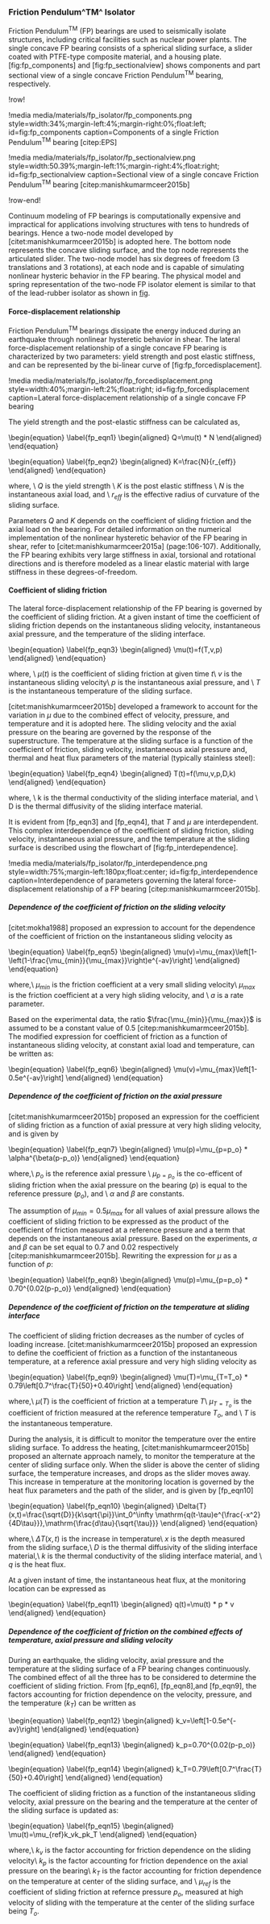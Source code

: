 ### Friction Pendulum^TM^ Isolator

Friction Pendulum<sup>TM</sup> (FP) bearings are used to seismically isolate structures, including critical facilities such as nuclear power plants. The single concave FP bearing consists of a spherical sliding surface, a slider coated with PTFE-type composite material, and a housing plate. [fig:fp_components] and [fig:fp_sectionalview] shows components and part sectional view of a single concave Friction Pendulum<sup>TM</sup> bearing, respectively.

!row!

!media media/materials/fp_isolator/fp_components.png
      style=width:34%;margin-left:4%;margin-right:0%;float:left;
      id=fig:fp_components
      caption=Components of a single Friction Pendulum<sup>TM</sup> bearing [citep:EPS]

!media media/materials/fp_isolator/fp_sectionalview.png
      style=width:50.39%;margin-left:1%;margin-right:4%;float:right;
      id=fig:fp_sectionalview
      caption=Sectional view of a single concave Friction Pendulum<sup>TM</sup> bearing [citep:manishkumarmceer2015b]

!row-end!

Continuum modeling of FP bearings is computationally expensive and impractical for applications involving structures with tens to hundreds of bearings. Hence a two-node model developed by [citet:manishkumarmceer2015b] is adopted here. The bottom node represents the concave sliding surface, and the top node represents the articulated slider. The two-node model has six degrees of freedom (3 translations and 3 rotations), at each node and is capable of simulating nonlinear hysteric behavior in the FP bearing. The physical model and spring representation of the two-node FP isolator element is similar to that of the lead-rubber isolator as shown in [fig](manuals/include/materials/lr_isolator-theory.md[fig:physicalmodelofbearing]).

#### Force-displacement relationship

Friction Pendulum<sup>TM</sup> bearings dissipate the energy induced during an earthquake through nonlinear hysteretic behavior in shear. The lateral force-displacement relationship of a single concave FP bearing is characterized by two parameters: yield strength and post elastic stiffness, and can be represented by the bi-linear curve of [fig:fp_forcedisplacement].

!media media/materials/fp_isolator/fp_forcedisplacement.png
        style=width:40%;margin-left:2%;float:right;
        id=fig:fp_forcedisplacement
        caption=Lateral force-displacement relationship of a single concave FP bearing

The yield strength and the post-elastic stiffness can be calculated as,

\begin{equation}
\label{fp_eqn1}
\begin{aligned}
Q=\mu(t) * N
\end{aligned}
\end{equation}

\begin{equation}
\label{fp_eqn2}
\begin{aligned}
K=\frac{N}{r_{eff}}
\end{aligned}
\end{equation}

where, \\
$Q$ is the yield strength \\
$K$ is the post elastic stiffness \\
$N$ is the instantaneous axial load, and \\
$r_{eff}$ is the effective radius of curvature of the sliding surface.

Parameters $Q$ and $K$ depends on the coefficient of sliding friction and the axial load on the bearing. For detailed information on the numerical implementation of the nonlinear hysteretic behavior of the FP bearing in shear, refer to [citet:manishkumarmceer2015a] (page:106-107). Additionally, the FP bearing exhibits very large stiffness in axial, torsional and rotational directions and is therefore modeled as a linear elastic material with large stiffness in these degrees-of-freedom.

#### Coefficient of sliding friction

The lateral force-displacement relationship of the FP bearing is governed by the coefficient of sliding friction. At a given instant of time the coefficient of sliding friction depends on the instantaneous sliding velocity, instantaneous axial pressure, and the temperature of the sliding interface.

\begin{equation}
\label{fp_eqn3}
\begin{aligned}
\mu(t)=f(T,v,p)
\end{aligned}
\end{equation}

where, \\
$\mu(t)$ is the coefficient of sliding friction at given time $t$\\
$v$ is the instantaneous sliding velocity\\
$p$ is the instantaneous axial pressure, and \\
$T$ is the instantaneous temperature of the sliding surface.

[citet:manishkumarmceer2015b] developed a framework to account for the variation in $\mu$ due to the combined effect of velocity, pressure, and temperature and it is adopted here. The sliding velocity and the axial pressure on the bearing are governed by the response of the superstructure. The temperature at the sliding surface is a function of the coefficient of friction, sliding velocity, instantaneous axial pressure and, thermal and heat flux parameters of the material (typically stainless steel):

\begin{equation}
\label{fp_eqn4}
\begin{aligned}
T(t)=f(\mu,v,p,D,k)
\end{aligned}
\end{equation}

where, \\
k is the thermal conductivity of the sliding interface material, and \\
D is the thermal diffusivity of the sliding interface material.

It is evident from [fp_eqn3] and [fp_eqn4], that $T$ and $\mu$ are interdependent. This complex interdependence of the coefficient of sliding friction, sliding velocity, instantaneous axial pressure, and the temperature at the sliding surface is described using the flowchart of [fig:fp_interdependence].

!media media/materials/fp_isolator/fp_interdependence.png
       style=width:75%;margin-left:180px;float:center;
       id=fig:fp_interdependence
       caption=Interdependence of parameters governing the lateral force-displacement relationship of a FP bearing [citep:manishkumarmceer2015b].

##### Dependence of the coefficient of friction on the sliding velocity

[citet:mokha1988] proposed an expression to account for the dependence of the coefficient of friction on the instantaneous sliding velocity as

\begin{equation}
\label{fp_eqn5}
\begin{aligned}
\mu(v)=\mu_{max}\left[1-\left(1-\frac{\mu_{min}}{\mu_{max}}\right)e^{-av}\right]
\end{aligned}
\end{equation}

where,\\
$\mu_{min}$ is the friction coefficient at a very small sliding velocity\\
$\mu_{max}$ is the friction coefficient at a very high sliding velocity, and \\
$a$ is a rate parameter.

Based on the experimental data, the ratio $\frac{\mu_{min}}{\mu_{max}}$ is assumed to be a constant value of 0.5 [citep:manishkumarmceer2015b]. The modified expression for coefficient of friction as a function of instantaneous sliding velocity, at constant axial load and temperature, can be written as:

\begin{equation}
\label{fp_eqn6}
\begin{aligned}
\mu(v)=\mu_{max}\left[1-0.5e^{-av}\right]
\end{aligned}
\end{equation}

##### Dependence of the coefficient of friction on the axial pressure

[citet:manishkumarmceer2015b] proposed an expression for the coefficient of sliding friction as a function of axial pressure at very high sliding velocity, and is given by

\begin{equation}
\label{fp_eqn7}
\begin{aligned}
\mu(p)=\mu_{p=p_o} * \alpha^{\beta(p-p_o)}
\end{aligned}
\end{equation}

where,\\
$p_o$ is the reference axial pressure \\
$\mu_{p=p_o}$ is the co-efficent of sliding friction when the axial pressure on the bearing ($p$) is equal to the reference pressure ($p_o$), and \\
$\alpha$ and $\beta$ are constants.

The assumption of $\mu_{min} =0.5 \mu_{max}$ for all values of axial pressure allows the coefficient of sliding friction to be expressed as the product of the coefficient of friction measured at a reference pressure and a term that depends on the instantaneous axial pressure. Based on the experiments, $\alpha$ and $\beta$ can be set equal to 0.7 and 0.02 respectively [citep:manishkumarmceer2015b]. Rewriting the expression for $\mu$ as a function of $p$:

\begin{equation}
\label{fp_eqn8}
\begin{aligned}
\mu(p)=\mu_{p=p_o} * 0.70^{0.02(p-p_o)}
\end{aligned}
\end{equation}

##### Dependence of the coefficient of friction on the temperature at sliding interface

The coefficient of sliding friction decreases as the number of cycles of loading increase. [citet:manishkumarmceer2015b] proposed an expression to define the coefficient of friction as a function of the instantaneous temperature, at a reference axial pressure and very high sliding velocity as

\begin{equation}
\label{fp_eqn9}
\begin{aligned}
\mu(T)=\mu_{T=T_o} * 0.79\left[0.7^\frac{T}{50}+0.40\right]
\end{aligned}
\end{equation}

where,\\
$\mu(T)$ is the coefficient of friction at a temperature $T$\\
$\mu_{T=T_o}$ is the coefficient of friction measured at the reference temperature $T_o$, and \\
$T$ is the instantaneous temperature.

During the analysis, it is difficult to monitor the temperature over the entire sliding surface. To address the heating, [citet:manishkumarmceer2015b] proposed an alternate approach namely, to monitor the temperature at the center of sliding surface only. When the slider is above the center of sliding surface, the temperature increases, and drops as the slider moves away. This increase in temperature at the monitoring location is governed by the heat flux parameters and the path of the slider, and is given by [fp_eqn10]

\begin{equation}
\label{fp_eqn10}
\begin{aligned}
\Delta{T}(x,t)=\frac{\sqrt{D}}{k\sqrt{\pi}}\int_0^\infty \mathrm{q(t-\tau)e^{\frac{-x^2}{4D\tau}}}\,\mathrm{\frac{d\tau}{\sqrt{\tau}}}
\end{aligned}
\end{equation}

where,\\
$\Delta{T}(x,t)$ is the increase in temperature\\
$x$ is the depth measured from the sliding surface,\\
$D$ is the thermal diffusivity of the sliding interface material,\\
$k$ is the thermal conductivity of the sliding interface material, and \\
$q$ is the heat flux.

At a given instant of time, the instantaneous heat flux, at the monitoring location can be expressed as

\begin{equation}
\label{fp_eqn11}
\begin{aligned}
q(t)=\mu(t) * p * v
\end{aligned}
\end{equation}

##### Dependence of the coefficient of friction on the combined effects of temperature, axial pressure and sliding velocity

During an earthquake, the sliding velocity, axial pressure and the temperature at the sliding surface of a FP bearing changes continuously. The combined effect of all the three has to be considered to determine the coefficient of sliding friction. From [fp_eqn6], [fp_eqn8],and [fp_eqn9], the factors accounting for friction dependence on the velocity, pressure, and the temperature ($k_T$) can be written as

\begin{equation}
\label{fp_eqn12}
\begin{aligned}
k_v=\left[1-0.5e^{-av}\right]
\end{aligned}
\end{equation}

\begin{equation}
\label{fp_eqn13}
\begin{aligned}
k_p=0.70^{0.02(p-p_o)}
\end{aligned}
\end{equation}

\begin{equation}
\label{fp_eqn14}
\begin{aligned}
k_T=0.79\left[0.7^\frac{T}{50}+0.40\right]
\end{aligned}
\end{equation}

The coefficient of sliding friction as a function of the instantaneous sliding velocity, axial pressure on the bearing and the temperature at the center of the sliding surface is updated as:

\begin{equation}
\label{fp_eqn15}
\begin{aligned}
\mu(t)=\mu_{ref}k_vk_pk_T
\end{aligned}
\end{equation}

where,\\
$k_v$ is the factor accounting for friction dependence on the sliding velocity\\
$k_p$ is the factor accounting for friction dependence on the axial pressure on the bearing\\
$k_T$ is the factor accounting for friction dependence on the temperature at center of the sliding surface, and \\
$\mu_{ref}$ is the coefficient of sliding friction at refernce pressure $p_o$, measured at high velocity of sliding with the temperature at the center of the sliding surface being $T_o$.
